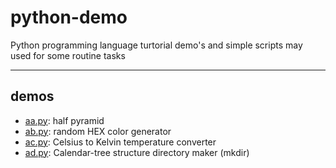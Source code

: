 # python-demo

Python programming language turtorial demo's and simple scripts may used for some routine tasks

---

## demos

- [aa.py](./demos/aa.py): half pyramid
- [ab.py](./demos/ab.py): random HEX color generator
- [ac.py](./demos/ac.py): Celsius to Kelvin temperature converter
- [ad.py](./demos/ad.py): Calendar-tree structure directory maker (mkdir)
